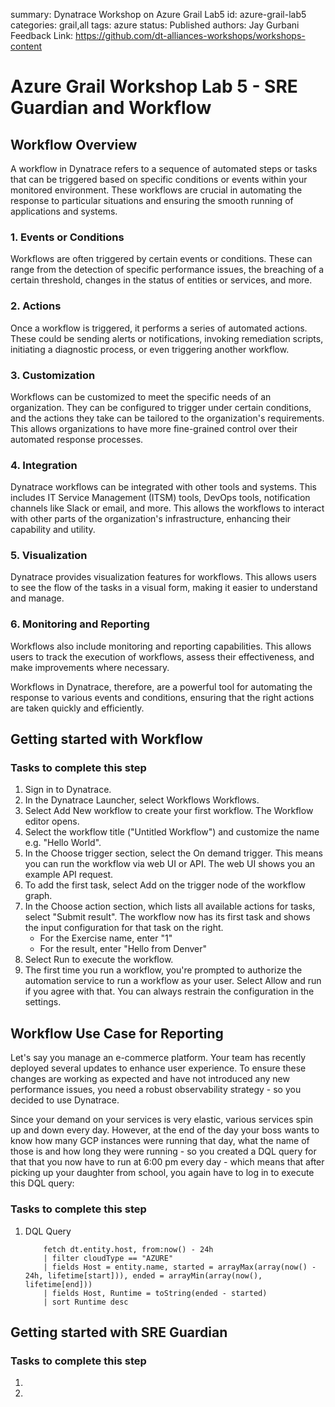 summary: Dynatrace Workshop on Azure Grail Lab5
id: azure-grail-lab5
categories: grail,all
tags: azure
status: Published
authors: Jay Gurbani
Feedback Link: https://github.com/dt-alliances-workshops/workshops-content

# Azure Grail Workshop Lab 5 - SRE Guardian and Workflow

## Workflow Overview
A workflow in Dynatrace refers to a sequence of automated steps or tasks that can be triggered based on specific conditions or events within your monitored environment. These workflows are crucial in automating the response to particular situations and ensuring the smooth running of applications and systems.

### 1. Events or Conditions
Workflows are often triggered by certain events or conditions. These can range from the detection of specific performance issues, the breaching of a certain threshold, changes in the status of entities or services, and more.

### 2. Actions
Once a workflow is triggered, it performs a series of automated actions. These could be sending alerts or notifications, invoking remediation scripts, initiating a diagnostic process, or even triggering another workflow.

### 3. Customization
Workflows can be customized to meet the specific needs of an organization. They can be configured to trigger under certain conditions, and the actions they take can be tailored to the organization's requirements. This allows organizations to have more fine-grained control over their automated response processes.

### 4. Integration
Dynatrace workflows can be integrated with other tools and systems. This includes IT Service Management (ITSM) tools, DevOps tools, notification channels like Slack or email, and more. This allows the workflows to interact with other parts of the organization's infrastructure, enhancing their capability and utility.

### 5. Visualization
Dynatrace provides visualization features for workflows. This allows users to see the flow of the tasks in a visual form, making it easier to understand and manage.

### 6. Monitoring and Reporting
Workflows also include monitoring and reporting capabilities. This allows users to track the execution of workflows, assess their effectiveness, and make improvements where necessary.

Workflows in Dynatrace, therefore, are a powerful tool for automating the response to various events and conditions, ensuring that the right actions are taken quickly and efficiently.

## Getting started with Workflow

### Tasks to complete this step

1. Sign in to Dynatrace.
1. In the Dynatrace Launcher, select Workflows Workflows.
1. Select Add New workflow to create your first workflow. The Workflow editor opens.
1. Select the workflow title ("Untitled Workflow") and customize the name e.g. "Hello World".
1. In the Choose trigger section, select the On demand trigger. This means you can run the workflow via web UI or API. The web UI shows you an example API request.
1. To add the first task, select Add on the trigger node of the workflow graph.
1. In the Choose action section, which lists all available actions for tasks, select "Submit result". The workflow now has its first task and shows the input configuration for that task on the right.
    - For the Exercise name, enter "1"
    - For the result, enter "Hello from Denver"
1. Select Run to execute the workflow.
1. The first time you run a workflow, you're prompted to authorize the automation service to run a workflow as your user. Select Allow and run if you agree with that. You can always restrain the configuration in the settings.

## Workflow Use Case for Reporting

Let's say you manage an e-commerce platform. Your team has recently deployed several updates to enhance user experience. To ensure these changes are working as expected and have not introduced any new performance issues, you need a robust observability strategy - so you decided to use Dynatrace.

Since your demand on your services is very elastic, various services spin up and down every day. However, at the end of the day your boss wants to know how many GCP instances were running that day, what the name of those is and how long they were running - so you created a DQL query for that that you now have to run at 6:00 pm every day - which means that after picking up your daughter from school, you again have to log in to execute this DQL query:

### Tasks to complete this step

1. DQL Query
    ```
        fetch dt.entity.host, from:now() - 24h
        | filter cloudType == "AZURE"
        | fields Host = entity.name, started = arrayMax(array(now() - 24h, lifetime[start])), ended = arrayMin(array(now(), lifetime[end]))
        | fields Host, Runtime = toString(ended - started)
        | sort Runtime desc
    ```

## Getting started with SRE Guardian

### Tasks to complete this step

1. 
1. 